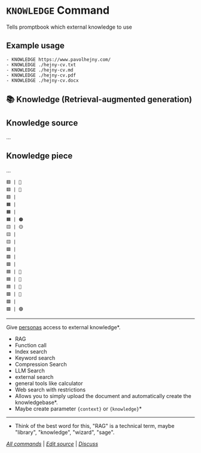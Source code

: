 <!--⚠️ WARNING: This code has been generated so that any manual changes will be overwritten-->

# `KNOWLEDGE` Command

Tells promptbook which external knowledge to use

## Example usage

```
- KNOWLEDGE https://www.pavolhejny.com/
- KNOWLEDGE ./hejny-cv.txt
- KNOWLEDGE ./hejny-cv.md
- KNOWLEDGE ./hejny-cv.pdf
- KNOWLEDGE ./hejny-cv.docx
```

## 📚 Knowledge (Retrieval-augmented generation)

## Knowledge source

...

## Knowledge piece

...

```
🟥 | 🔴
🟥 | 🔴
🟥 |
🟧 |
🟧 |
🟧 | 🟠
🟨 | 🟡
🟨 |
🟨 |
🟩 |
🟩 |
🟩 |
🟦 | 🔵
🟦 | 🔵
🟦 | 🔵
🟪 | 🔵
🟪 |
🟪 | 🟣
```

---

Give [personas](https://github.com/webgptorg/promptbook/discussions/22) access to external knowledge\*.

-   RAG
-   Function call
-   Index search
-   Keyword search
-   Compression Search
-   LLM Search
-   external search
-   general tools like calculator
-   Web search with restrictions
-   Allows you to simply upload the document and automatically create the knowledgebase\*.
-   Maybe create parameter `{context}` or `{knowledge}`\*

---

-   Think of the best word for this, "RAG" is a technical term, maybe "library", "knowledge", "wizard", "sage".

_[All commands](../README.md)_ | _[Edit source](https://github.com/webgptorg/promptbook/discussions/41)_ | _[Discuss](https://github.com/webgptorg/promptbook/discussions/41)_
